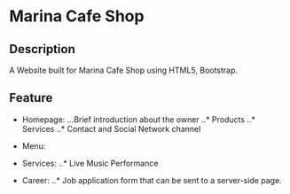 # Marina Cafe Shop


## Description
A Website built for Marina Cafe Shop using HTML5, Bootstrap.


## Feature
* Homepage:
...Brief introduction about the owner
..* Products
..* Services
..* Contact and Social Network channel


* Menu:


* Services:
..* Live Music Performance


* Career:
..* Job application form that can be sent to a server-side page.


